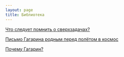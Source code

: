 ```yaml
---
layout: page
title: Библиотека
---
```

[Что следует помнить о сверхзадачах?](./library/stretch_goals_paradox.html)

[Письмо Гагарина родным перед полётом в космос](./library/gagarin_letter.md)

[Почему Гагарин?](./library/why_gagarin.md)

